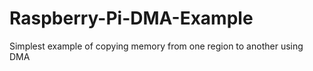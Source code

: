 Raspberry-Pi-DMA-Example
========================

Simplest example of copying memory from one region to another using DMA
